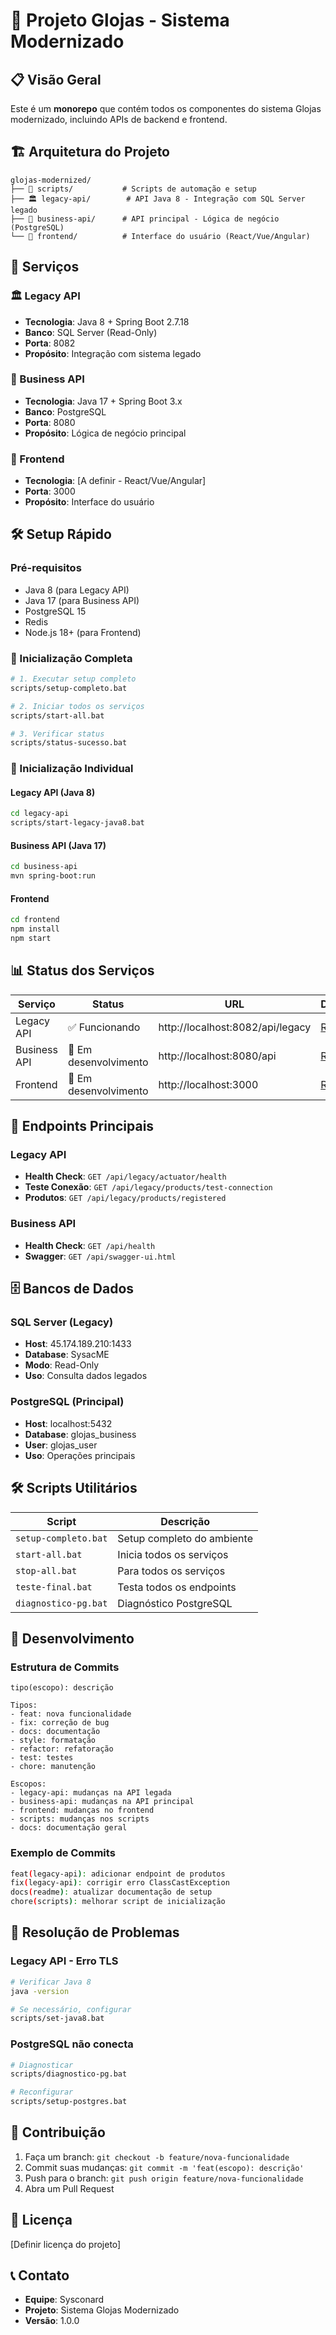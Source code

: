 # 🏪 Projeto Glojas - Sistema Modernizado

## 📋 Visão Geral

Este é um **monorepo** que contém todos os componentes do sistema Glojas modernizado, incluindo APIs de backend e frontend.

## 🏗️ Arquitetura do Projeto

```
glojas-modernized/
├── 🔧 scripts/           # Scripts de automação e setup
├── 🏛️ legacy-api/        # API Java 8 - Integração com SQL Server legado
├── 🚀 business-api/      # API principal - Lógica de negócio (PostgreSQL)
└── 🎨 frontend/          # Interface do usuário (React/Vue/Angular)
```

## 🚀 Serviços

### 🏛️ Legacy API
- **Tecnologia**: Java 8 + Spring Boot 2.7.18
- **Banco**: SQL Server (Read-Only)
- **Porta**: 8082
- **Propósito**: Integração com sistema legado

### 🚀 Business API  
- **Tecnologia**: Java 17 + Spring Boot 3.x
- **Banco**: PostgreSQL
- **Porta**: 8080
- **Propósito**: Lógica de negócio principal

### 🎨 Frontend
- **Tecnologia**: [A definir - React/Vue/Angular]
- **Porta**: 3000
- **Propósito**: Interface do usuário

## 🛠️ Setup Rápido

### Pré-requisitos
- Java 8 (para Legacy API)
- Java 17 (para Business API)
- PostgreSQL 15
- Redis
- Node.js 18+ (para Frontend)

### 🚀 Inicialização Completa
```bash
# 1. Executar setup completo
scripts/setup-completo.bat

# 2. Iniciar todos os serviços
scripts/start-all.bat

# 3. Verificar status
scripts/status-sucesso.bat
```

### 🔧 Inicialização Individual

#### Legacy API (Java 8)
```bash
cd legacy-api
scripts/start-legacy-java8.bat
```

#### Business API (Java 17)
```bash
cd business-api
mvn spring-boot:run
```

#### Frontend
```bash
cd frontend
npm install
npm start
```

## 📊 Status dos Serviços

| Serviço | Status | URL | Documentação |
|---------|--------|-----|--------------|
| Legacy API | ✅ Funcionando | http://localhost:8082/api/legacy | [README](legacy-api/README.md) |
| Business API | 🚧 Em desenvolvimento | http://localhost:8080/api | [README](business-api/README.md) |
| Frontend | 🚧 Em desenvolvimento | http://localhost:3000 | [README](frontend/README.md) |

## 🔄 Endpoints Principais

### Legacy API
- **Health Check**: `GET /api/legacy/actuator/health`
- **Teste Conexão**: `GET /api/legacy/products/test-connection`
- **Produtos**: `GET /api/legacy/products/registered`

### Business API
- **Health Check**: `GET /api/health`
- **Swagger**: `GET /api/swagger-ui.html`

## 🗄️ Bancos de Dados

### SQL Server (Legacy)
- **Host**: 45.174.189.210:1433
- **Database**: SysacME
- **Modo**: Read-Only
- **Uso**: Consulta dados legados

### PostgreSQL (Principal)
- **Host**: localhost:5432
- **Database**: glojas_business
- **User**: glojas_user
- **Uso**: Operações principais

## 🛠️ Scripts Utilitários

| Script | Descrição |
|--------|-----------|
| `setup-completo.bat` | Setup completo do ambiente |
| `start-all.bat` | Inicia todos os serviços |
| `stop-all.bat` | Para todos os serviços |
| `teste-final.bat` | Testa todos os endpoints |
| `diagnostico-pg.bat` | Diagnóstico PostgreSQL |

## 🔧 Desenvolvimento

### Estrutura de Commits
```
tipo(escopo): descrição

Tipos:
- feat: nova funcionalidade
- fix: correção de bug
- docs: documentação
- style: formatação
- refactor: refatoração
- test: testes
- chore: manutenção

Escopos:
- legacy-api: mudanças na API legada
- business-api: mudanças na API principal
- frontend: mudanças no frontend
- scripts: mudanças nos scripts
- docs: documentação geral
```

### Exemplo de Commits
```bash
feat(legacy-api): adicionar endpoint de produtos
fix(legacy-api): corrigir erro ClassCastException
docs(readme): atualizar documentação de setup
chore(scripts): melhorar script de inicialização
```

## 🐛 Resolução de Problemas

### Legacy API - Erro TLS
```bash
# Verificar Java 8
java -version

# Se necessário, configurar
scripts/set-java8.bat
```

### PostgreSQL não conecta
```bash
# Diagnosticar
scripts/diagnostico-pg.bat

# Reconfigurar
scripts/setup-postgres.bat
```

## 🤝 Contribuição

1. Faça um branch: `git checkout -b feature/nova-funcionalidade`
2. Commit suas mudanças: `git commit -m 'feat(escopo): descrição'`
3. Push para o branch: `git push origin feature/nova-funcionalidade`
4. Abra um Pull Request

## 📝 Licença

[Definir licença do projeto]

## 📞 Contato

- **Equipe**: Sysconard
- **Projeto**: Sistema Glojas Modernizado
- **Versão**: 1.0.0
